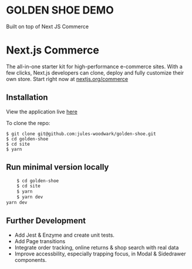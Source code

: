 # GOLDEN SHOE DEMO

Built on top of Next JS Commerce

# Next.js Commerce

The all-in-one starter kit for high-performance e-commerce sites. With a few clicks, Next.js developers can clone, deploy and fully customize their own store.
Start right now at [nextjs.org/commerce](https://nextjs.org/commerce)

## Installation

View the application live [here](https://golden-shoe-one.vercel.app/)

To clone the repo:

    $ git clone git@github.com:jules-woodwark/golden-shoe.git
    $ cd golden-shoe
    $ cd site
    $ yarn

## Run minimal version locally

```bash
    $ cd golden-shoe
    $ cd site
    $ yarn
    $ yarn dev
yarn dev
```
## Further Development

- Add Jest & Enzyme and create unit tests.
- Add Page transitions
- Integrate order tracking, online returns & shop search with real data
- Improve accessbility, especially trapping focus, in Modal & Sidedrawer components.